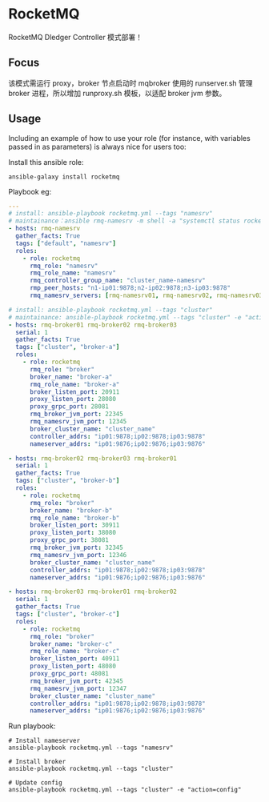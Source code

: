RocketMQ
=========

RocketMQ Dledger Controller 模式部署！


Focus
----------------
该模式需运行 proxy，broker 节点启动时 mqbroker 使用的 runserver.sh 管理 broker 进程，所以增加 runproxy.sh 模板，以适配 broker jvm 参数。 

Usage
----------------

Including an example of how to use your role (for instance, with variables passed in as parameters) is always nice for users too:

Install this ansible role:

```shell script
ansible-galaxy install rocketmq
```

Playbook eg:

```yaml
---
# install: ansible-playbook rocketmq.yml --tags "namesrv"
# maintainance：ansible rmq-namesrv -m shell -a "systemctl status rocketmq-namesrv"
- hosts: rmq-namesrv
  gather_facts: True
  tags: ["default", "namesrv"]
  roles:
    - role: rocketmq
      rmq_role: "namesrv"
      rmq_role_name: "namesrv"
      rmq_controller_group_name: "cluster_name-namesrv"
      rmp_peer_hosts: "n1-ip01:9878;n2-ip02:9878;n3-ip03:9878"
      rmq_namesrv_servers: [rmq-namesrv01, rmq-namesrv02, rmq-namesrv03]

# install: ansible-playbook rocketmq.yml --tags "cluster"
# maintainance: ansible-playbook rocketmq.yml --tags "cluster" -e "action=config"
- hosts: rmq-broker01 rmq-broker02 rmq-broker03
  serial: 1
  gather_facts: True
  tags: ["cluster", "broker-a"]
  roles:
    - role: rocketmq
      rmq_role: "broker"
      broker_name: "broker-a"
      rmq_role_name: "broker-a"
      broker_listen_port: 20911
      proxy_listen_port: 28080
      proxy_grpc_port: 28081
      rmq_broker_jvm_port: 22345
      rmq_namesrv_jvm_port: 12345
      broker_cluster_name: "cluster_name"
      controller_addrs: "ip01:9878;ip02:9878;ip03:9878"
      nameserver_addrs: "ip01:9876;ip02:9876;ip03:9876"

- hosts: rmq-broker02 rmq-broker03 rmq-broker01
  serial: 1
  gather_facts: True
  tags: ["cluster", "broker-b"]
  roles:
    - role: rocketmq
      rmq_role: "broker"
      broker_name: "broker-b"
      rmq_role_name: "broker-b"
      broker_listen_port: 30911
      proxy_listen_port: 38080
      proxy_grpc_port: 38081
      rmq_broker_jvm_port: 32345
      rmq_namesrv_jvm_port: 12346
      broker_cluster_name: "cluster_name"
      controller_addrs: "ip01:9878;ip02:9878;ip03:9878"
      nameserver_addrs: "ip01:9876;ip02:9876;ip03:9876"

- hosts: rmq-broker03 rmq-broker01 rmq-broker02
  serial: 1
  gather_facts: True
  tags: ["cluster", "broker-c"]
  roles:
    - role: rocketmq
      rmq_role: "broker"
      broker_name: "broker-c"
      rmq_role_name: "broker-c"
      broker_listen_port: 40911
      proxy_listen_port: 48080
      proxy_grpc_port: 48081
      rmq_broker_jvm_port: 42345
      rmq_namesrv_jvm_port: 12347
      broker_cluster_name: "cluster_name"
      controller_addrs: "ip01:9878;ip02:9878;ip03:9878"
      nameserver_addrs: "ip01:9876;ip02:9876;ip03:9876"
```

Run playbook:

```shell script
# Install nameserver
ansible-playbook rocketmq.yml --tags "namesrv"

# Install broker
ansible-playbook rocketmq.yml --tags "cluster"

# Update config
ansible-playbook rocketmq.yml --tags "cluster" -e "action=config"
```


